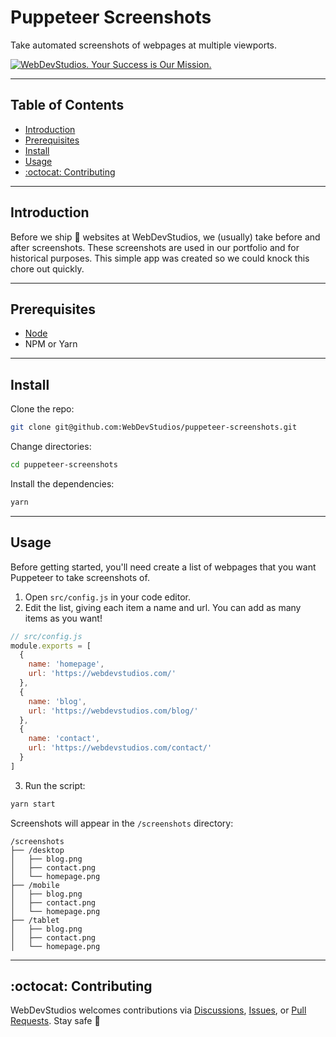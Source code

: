 # Puppeteer Screenshots <!-- omit in toc -->

Take automated screenshots of webpages at multiple viewports.

<a href="https://webdevstudios.com/contact/"><img src="https://webdevstudios.com/wp-content/uploads/2018/04/wds-github-banner.png" alt="WebDevStudios. Your Success is Our Mission."></a>

---

## Table of Contents <!-- omit in toc -->

- [Introduction](#introduction)
- [Prerequisites](#prerequisites)
- [Install](#install)
- [Usage](#usage)
- [:octocat: Contributing](#octocat-contributing)

---

## Introduction

Before we ship 🚀 websites at WebDevStudios, we (usually) take before and after screenshots. These screenshots are used in our portfolio and for historical purposes. This simple app was created so we could knock this chore out quickly.

---

## Prerequisites

- [Node](https://nodejs.org/en/)
- NPM or Yarn

---

## Install

Clone the repo:

```bash
git clone git@github.com:WebDevStudios/puppeteer-screenshots.git
```

Change directories:

```bash
cd puppeteer-screenshots
```

Install the dependencies:

```bash
yarn
```

---

## Usage

Before getting started, you'll need create a list of webpages that you want Puppeteer to take screenshots of.

1. Open `src/config.js` in your code editor.
2. Edit the list, giving each item a name and url. You can add as many items as you want!

```js
// src/config.js
module.exports = [
  {
    name: 'homepage',
    url: 'https://webdevstudios.com/'
  },
  {
    name: 'blog',
    url: 'https://webdevstudios.com/blog/'
  },
  {
    name: 'contact',
    url: 'https://webdevstudios.com/contact/'
  }
]
```

3. Run the script:

```bash
yarn start
```

Screenshots will appear in the `/screenshots` directory:

```text
/screenshots
├── /desktop
│   ├── blog.png
│   ├── contact.png
│   └── homepage.png
├── /mobile
│   ├── blog.png
│   ├── contact.png
│   └── homepage.png
├── /tablet
│   ├── blog.png
│   ├── contact.png
│   └── homepage.png
```

---

## :octocat: Contributing

WebDevStudios welcomes contributions via [Discussions](https://github.com/WebDevStudios/puppeteer-screenshots/discussions), [Issues](https://github.com/WebDevStudios/puppeteer-screenshots/issues), or [Pull Requests](https://github.com/WebDevStudios/puppeteer-screenshots/pulls). Stay safe 🍻
